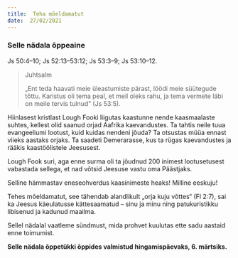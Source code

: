 ```yaml
---
title:  Teha mõeldamatut  
date:  27/02/2021  
---
```


### Selle nädala õppeaine

Js 50:4–10; Js 52:13–53:12; Js 53:3–9; Js 53:10–12.

> <p>Juhtsalm</p>
> „Ent teda haavati meie üleastumiste pärast, löödi meie süü­tegude tõttu. Karistus oli tema peal, et meil oleks rahu, ja tema vermete läbi on meile tervis tulnud” (Js 53:5).

Hiinlasest kristlast Lough Fooki liigutas kaastunne nende kaasmaalaste suhtes, kellest olid saanud orjad Aafrika kaevandustes. Ta tahtis neile tuua evangeeliumi lootust, kuid kuidas nendeni jõuda? Ta otsustas müüa ennast viieks aastaks orjaks. Ta saadeti Demerarasse, kus ta rügas kaevandustes ja rääkis kaastöölistele Jeesusest.

Lough Fook suri, aga enne surma oli ta jõudnud 200 inimest lootusetusest vabastada sellega, et nad võtsid Jeesuse vastu oma Päästjaks.

Selline hämmastav eneseohverdus kaasinimeste heaks! Milline eeskuju!

Tehes mõeldamatut, see tähendab alandlikult „orja kuju võttes“ (Fl 2:7), sai ka Jeesus käeulatusse kättesaamatud – sinu ja minu ning patukuristikku libisenud ja kadunud maailma.

Sellel nädalal vaatleme sündmust, mida prohvet kuulutas ette sadu aastaid enne toimumist.

__Selle nädala õppetükki õppides valmistud hingamispäevaks, 6. märtsiks.__